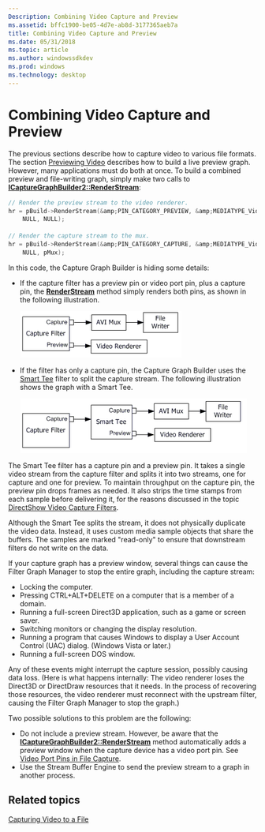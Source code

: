 ```yaml
---
Description: Combining Video Capture and Preview
ms.assetid: bffc1900-be05-4d7e-ab8d-3177365aeb7a
title: Combining Video Capture and Preview
ms.date: 05/31/2018
ms.topic: article
ms.author: windowssdkdev
ms.prod: windows
ms.technology: desktop
---
```


# Combining Video Capture and Preview

The previous sections describe how to capture video to various file formats. The section [Previewing Video](previewing-video.md) describes how to build a live preview graph. However, many applications must do both at once. To build a combined preview and file-writing graph, simply make two calls to [**ICaptureGraphBuilder2::RenderStream**](/windows/win32/Strmif/nf-strmif-icapturegraphbuilder2-renderstream?branch=master):


```C++
// Render the preview stream to the video renderer.
hr = pBuild->RenderStream(&amp;PIN_CATEGORY_PREVIEW, &amp;MEDIATYPE_Video, pCap, 
    NULL, NULL);

// Render the capture stream to the mux.
hr = pBuild->RenderStream(&amp;PIN_CATEGORY_CAPTURE, &amp;MEDIATYPE_Video, pCap, 
    NULL, pMux);
```



In this code, the Capture Graph Builder is hiding some details:

-   If the capture filter has a preview pin or video port pin, plus a capture pin, the [**RenderStream**](/windows/win32/Strmif/nf-strmif-icapturegraphbuilder2-renderstream?branch=master) method simply renders both pins, as shown in the following illustration.

    ![capture and preview graph](images/vidcap04.png)

-   If the filter has only a capture pin, the Capture Graph Builder uses the [Smart Tee](smart-tee-filter.md) filter to split the capture stream. The following illustration shows the graph with a Smart Tee.

    ![capture and preview graph with smart tee filter](images/vidcap05.png)

The Smart Tee filter has a capture pin and a preview pin. It takes a single video stream from the capture filter and splits it into two streams, one for capture and one for preview. To maintain throughput on the capture pin, the preview pin drops frames as needed. It also strips the time stamps from each sample before delivering it, for the reasons discussed in the topic [DirectShow Video Capture Filters](directshow-video-capture-filters.md).

Although the Smart Tee splits the stream, it does not physically duplicate the video data. Instead, it uses custom media sample objects that share the buffers. The samples are marked "read-only" to ensure that downstream filters do not write on the data.

If your capture graph has a preview window, several things can cause the Filter Graph Manager to stop the entire graph, including the capture stream:

-   Locking the computer.
-   Pressing CTRL+ALT+DELETE on a computer that is a member of a domain.
-   Running a full-screen Direct3D application, such as a game or screen saver.
-   Switching monitors or changing the display resolution.
-   Running a program that causes Windows to display a User Account Control (UAC) dialog. (Windows Vista or later.)
-   Running a full-screen DOS window.

Any of these events might interrupt the capture session, possibly causing data loss. (Here is what happens internally: The video renderer loses the Direct3D or DirectDraw resources that it needs. In the process of recovering those resources, the video renderer must reconnect with the upstream filter, causing the Filter Graph Manager to stop the graph.)

Two possible solutions to this problem are the following:

-   Do not include a preview stream. However, be aware that the [**ICaptureGraphBuilder2::RenderStream**](/windows/win32/Strmif/nf-strmif-icapturegraphbuilder2-renderstream?branch=master) method automatically adds a preview window when the capture device has a video port pin. See [Video Port Pins in File Capture](video-port-pins-in-file-capture.md).
-   Use the Stream Buffer Engine to send the preview stream to a graph in another process.

## Related topics

<dl> <dt>

[Capturing Video to a File](capturing-video-to-a-file.md)
</dt> </dl>

 

 



